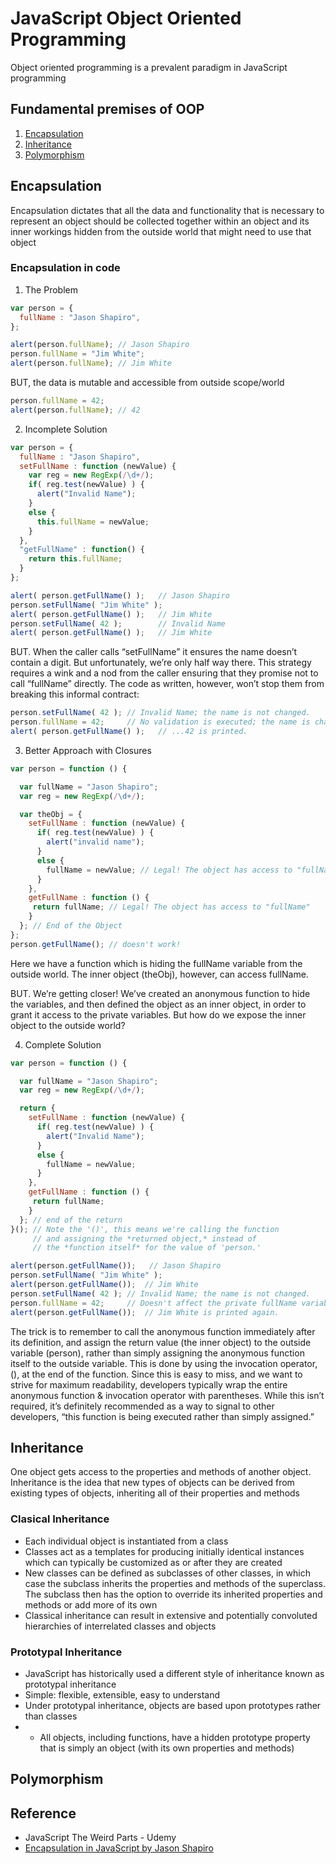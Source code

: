 # JavaScript Object Oriented Programming

Object oriented programming is a prevalent paradigm in JavaScript programming

## Fundamental premises of OOP

1. [Encapsulation](#encapsulation)
2. [Inheritance](#inheritance)
3. [Polymorphism](#polymorphism)

## Encapsulation

Encapsulation dictates that all the data and functionality that is necessary to represent an object should be collected together within an object and its inner workings hidden from the outside world that might need to use that object

### Encapsulation in code

1. The Problem

``` js
var person = {
  fullName : "Jason Shapiro",
};

alert(person.fullName); // Jason Shapiro
person.fullName = "Jim White";
alert(person.fullName); // Jim White
```

BUT, the data is mutable and accessible from outside scope/world

``` js
person.fullName = 42;
alert(person.fullName); // 42
```

2. Incomplete Solution

```js
var person = {
  fullName : "Jason Shapiro",
  setFullName : function (newValue) {
    var reg = new RegExp(/\d+/);
    if( reg.test(newValue) ) {
      alert("Invalid Name");
    }
    else {
      this.fullName = newValue;
    }
  },
  "getFullName" : function() {
    return this.fullName;
  }
};

alert( person.getFullName() );   // Jason Shapiro
person.setFullName( "Jim White" );
alert( person.getFullName() );   // Jim White
person.setFullName( 42 );        // Invalid Name
alert( person.getFullName() );   // Jim White
```

BUT. When the caller calls “setFullName” it ensures the name doesn’t contain a digit.  But unfortunately, we’re only half way there.  This strategy requires a wink and a nod from the caller ensuring that they promise not to call “fullName” directly.  The code as written, however, won’t stop them from breaking this informal contract:

```js
person.setFullName( 42 ); // Invalid Name; the name is not changed.
person.fullName = 42;     // No validation is executed; the name is changed and...
alert( person.getFullName() );   // ...42 is printed.
```

3. Better Approach with Closures

```js
var person = function () {

  var fullName = "Jason Shapiro";
  var reg = new RegExp(/\d+/);

  var theObj = {
    setFullName : function (newValue) {
      if( reg.test(newValue) ) {
        alert("invalid name");
      }
      else {
        fullName = newValue; // Legal! The object has access to "fullName"
      }
    },
    getFullName : function () {
     return fullName; // Legal! The object has access to "fullName"
    }
  }; // End of the Object
};
person.getFullName(); // doesn't work!
```

Here we have a function which is hiding the fullName variable from the outside world.  The inner object (theObj), however, can access fullName.

BUT. We’re getting closer!  We’ve created an anonymous function to hide the variables, and then defined the object as an inner object, in order to grant it access to the private variables.  But how do we expose the inner object to the outside world? 

4. Complete Solution

```js
var person = function () {

  var fullName = "Jason Shapiro";
  var reg = new RegExp(/\d+/);

  return { 
    setFullName : function (newValue) {
      if( reg.test(newValue) ) {
        alert("Invalid Name");
      }
      else {
        fullName = newValue;
      }
    },
    getFullName : function () {
     return fullName; 
    }
  }; // end of the return
}(); // Note the '()', this means we're calling the function 
     // and assigning the *returned object,* instead of 
     // the *function itself* for the value of 'person.'

alert(person.getFullName());   // Jason Shapiro
person.setFullName( "Jim White" );
alert(person.getFullName());  // Jim White
person.setFullName( 42 ); // Invalid Name; the name is not changed.
person.fullName = 42;     // Doesn't affect the private fullName variable.
alert(person.getFullName());  // Jim White is printed again.
```

The trick is to remember to call the anonymous function immediately after its definition, and assign the return value (the inner object) to the outside variable (person), rather than simply assigning the anonymous function itself to the outside variable.  This is done by using the invocation operator, (), at the end of the function.  Since this is easy to miss, and we want to strive for maximum readability, developers typically wrap the entire anonymous function & invocation operator with parentheses.  While this isn’t required, it’s definitely recommended as a way to signal to other developers, “this function is being executed rather than simply assigned.”

## Inheritance

One object gets access to the properties and methods of another object. Inheritance is the idea that new types of objects can be derived from existing types of objects, inheriting all of their properties and methods

### Clasical Inheritance

- Each individual object is instantiated from a class 
- Classes act as a templates for producing initially identical instances which can typically be customized as or after they are created
- New classes can be defined as subclasses of other classes, in which case the subclass inherits the properties and methods of the superclass. The subclass then has the option to override its inherited properties and methods or add more of its own
- Classical inheritance can result in extensive and potentially convoluted hierarchies of interrelated classes and objects

### Prototypal Inheritance

- JavaScript has historically used a different style of inheritance known as prototypal inheritance
- Simple: flexible, extensible, easy to understand
- Under prototypal inheritance, objects are based upon prototypes rather than classes
- - All objects, including functions, have a hidden prototype property that is simply an object (with its own properties and methods)

## Polymorphism


## Reference

- JavaScript The Weird Parts - Udemy
- [Encapsulation in JavaScript by Jason Shapiro](https://www.intertech.com/Blog/encapsulation-in-javascript/)